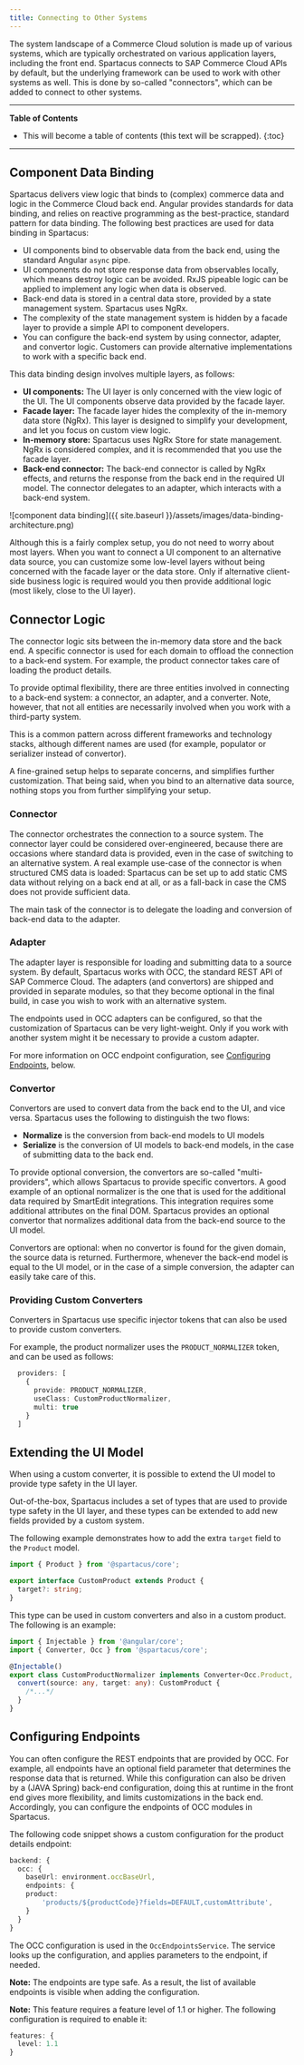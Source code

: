```yaml
---
title: Connecting to Other Systems
---
```


The system landscape of a Commerce Cloud solution is made up of various systems, which are typically orchestrated on various application layers, including the front end. Spartacus connects to SAP Commerce Cloud APIs by default, but the underlying framework can be used to work with other systems as well. This is done by so-called "connectors", which can be added to connect to other systems.

***

**Table of Contents**

- This will become a table of contents (this text will be scrapped).
{:toc}

***

## Component Data Binding

Spartacus delivers view logic that binds to (complex) commerce data and logic in the Commerce Cloud back end. Angular provides standards for data binding, and relies on reactive programming as the best-practice, standard pattern for data binding. The following best practices are used for data binding in Spartacus:

- UI components bind to observable data from the back end, using the standard Angular `async` pipe.
- UI components do not store response data from observables locally, which means destroy logic can be avoided. RxJS pipeable logic can be applied to implement any logic when data is observed.
- Back-end data is stored in a central data store, provided by a state management system. Spartacus uses NgRx.
- The complexity of the state management system is hidden by a facade layer to provide a simple API to component developers.
- You can configure the back-end system by using connector, adapter, and convertor logic. Customers can provide alternative implementations to work with a specific back end.

This data binding design involves multiple layers, as follows:

- **UI components:** The UI layer is only concerned with the view logic of the UI. The UI components observe data provided by the facade layer.
- **Facade layer:** The facade layer hides the complexity of the in-memory data store (NgRx). This layer is designed to simplify your development, and let you focus on custom view logic.
- **In-memory store:** Spartacus uses NgRx Store for state management. NgRx is considered complex, and it is recommended that you use the facade layer.
- **Back-end connector:** The back-end connector is called by NgRx effects, and returns the response from the back end in the required UI model. The connector delegates to an adapter, which interacts with a back-end system.

![component data binding]({{ site.baseurl }}/assets/images/data-binding-architecture.png)

Although this is a fairly complex setup, you do not need to worry about most layers. When you want to connect a UI component to an alternative data source, you can customize some low-level layers without being concerned with the facade layer or the data store. Only if alternative client-side business logic is required would you then provide additional logic (most likely, close to the UI layer).

## Connector Logic

The connector logic sits between the in-memory data store and the back end. A specific connector is used for each domain to offload the connection to a back-end system. For example, the product connector takes care of loading the product details.

To provide optimal flexibility, there are three entities involved in connecting to a back-end system: a connector, an adapter, and a converter. Note, however, that not all entities are necessarily involved when you work with a third-party system.

This is a common pattern across different frameworks and technology stacks, although different names are used (for example, populator or serializer instead of convertor).

A fine-grained setup helps to separate concerns, and simplifies further customization. That being said, when you bind to an alternative data source, nothing stops you from further simplifying your setup.

### Connector

The connector orchestrates the connection to a source system. The connector layer could be considered over-engineered, because there are occasions where standard data is provided, even in the case of switching to an alternative system. A real example use-case of the connector is when structured CMS data is loaded: Spartacus can be set up to add static CMS data without relying on a back end at all, or as a fall-back in case the CMS does not provide sufficient data.

The main task of the connector is to delegate the loading and conversion of back-end data to the adapter.

### Adapter

The adapter layer is responsible for loading and submitting data to a source system. By default, Spartacus works with OCC, the standard REST API of SAP Commerce Cloud. The adapters (and convertors) are shipped and provided in separate modules, so that they become optional in the final build, in case you wish to work with an alternative system.

The endpoints used in OCC adapters can be configured, so that the customization of Spartacus can be very light-weight. Only if you work with another system might it be necessary to provide a custom adapter. 

For more information on OCC endpoint configuration, see [Configuring Endpoints](#configuring-endpoints), below.

### Convertor

Convertors are used to convert data from the back end to the UI, and vice versa. Spartacus uses the following to distinguish the two flows:

- **Normalize** is the conversion from back-end models to UI models
- **Serialize** is the conversion of UI models to back-end models, in the case of submitting data to the back end.

To provide optional conversion, the convertors are so-called "multi-providers", which allows Spartacus to provide specific convertors. A good example of an optional normalizer is the one that is used for the additional data required by SmartEdit integrations. This integration requires some additional attributes on the final DOM. Spartacus provides an optional convertor that normalizes additional data from the back-end source to the UI model.

Convertors are optional: when no convertor is found for the given domain, the source data is returned. Furthermore, whenever the back-end model is equal to the UI model, or in the case of a simple conversion, the adapter can easily take care of this.

### Providing Custom Converters

Converters in Spartacus use specific injector tokens that can also be used to provide custom converters.

For example, the product normalizer uses the `PRODUCT_NORMALIZER` token, and can be used as follows:

```ts
  providers: [
    {
      provide: PRODUCT_NORMALIZER,
      useClass: CustomProductNormalizer,
      multi: true
    }
  ]
```

## Extending the UI Model

When using a custom converter, it is possible to extend the UI model to provide type safety in the UI layer.

Out-of-the-box, Spartacus includes a set of types that are used to provide type safety in the UI layer, and these types can be extended to add new fields provided by a custom system.

The following example demonstrates how to add the extra `target` field to the `Product` model.

```ts
import { Product } from '@spartacus/core';

export interface CustomProduct extends Product {
  target?: string;
}
```

This type can be used in custom converters and also in a custom product. The following is an example:

```ts
import { Injectable } from '@angular/core';
import { Converter, Occ } from '@spartacus/core';

@Injectable()
export class CustomProductNormalizer implements Converter<Occ.Product, CustomProduct> {
  convert(source: any, target: any): CustomProduct {
    /*...*/
  }
}
```

## Configuring Endpoints

You can often configure the REST endpoints that are provided by OCC. For example, all endpoints have an optional field parameter that determines the response data that is returned. While this configuration can also be driven by a (JAVA Spring) back-end configuration, doing this at runtime in the front end gives more flexibility, and limits customizations in the back end. Accordingly, you can configure the endpoints of OCC modules in Spartacus.

The following code snippet shows a custom configuration for the product details endpoint:

```typescript
backend: {
  occ: {
    baseUrl: environment.occBaseUrl,
    endpoints: {
    product:
        'products/${productCode}?fields=DEFAULT,customAttribute',
    }
  }
}
```

The OCC configuration is used in the `OccEndpointsService`. The service looks up the configuration, and applies parameters to the endpoint, if needed.

**Note:** The endpoints are type safe. As a result, the list of available endpoints is visible when adding the configuration.

**Note:** This feature requires a feature level of 1.1 or higher. The following configuration is required to enable it:

```typescript
features: {
  level: 1.1
}
```

